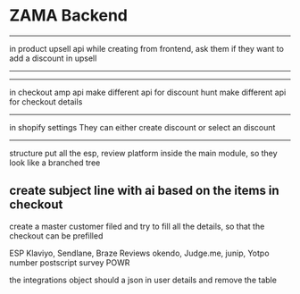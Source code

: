 # ZAMA Backend

---

in product upsell api
while creating from frontend,
ask them if they want to add a discount in upsell

---

---

in checkout amp api
make different api for discount hunt
make different api for checkout details

---

in shopify settings
They can either create discount or select an discount

---

structure
put all the esp, review platform inside the main module, so they look like a branched tree

## create subject line with ai based on the items in checkout

create a master customer filed and try to fill all the details, so that the checkout can be prefilled

ESP
Klaviyo, Sendlane, Braze
Reviews
okendo, Judge.me, junip, Yotpo
number
postscript
survey
POWR

the integrations object should a json in user details and remove the table
